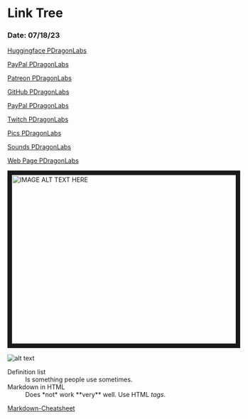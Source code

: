 #  Link Tree

###  Date: 07/18/23

[Huggingface PDragonLabs](https://huggingface.co/PDragonLabs)

[PayPal PDragonLabs](https://paypal.me/pdragonlabs?country.x=US&locale.x=en_US)

[Patreon PDragonLabs](https://www.patreon.com/PDragonLabs)

[GitHub PDragonLabs](https://github.com/PDragonLabs)

[PayPal PDragonLabs](https://twitter.com/PDragonLabs)

[Twitch PDragonLabs](https://www.twitch.tv/pdragonlabs/about)
 

[Pics PDragonLabs](https://www.freepik.com/photos/dragon-ai/)

[Sounds PDragonLabs](https://my.soundful.com/s/hip_hop/dreamy_trap/64a5b7c8770ad50fdc5f2b1a)




[Web Page PDragonLabs](https://pdragonlabs.github.io/simple-website-template/)





<a href="http://www.youtube.com/watch?feature=player_embedded&v=-vqMLbwdR94" target="_blank"><img src="http://img.youtube.com/vi/-vqMLbwdR94/0.jpg" alt="IMAGE ALT TEXT HERE" width="540" height="380" border="10" /></a>


[logo]: https://yt3.ggpht.com/V7hz585gPwfAWnEZFus77Jw1wZl4NBWtAoIGz8Znek4jy--YDNzZXWSZX6-eMkTJb8Td2BOftg=s600-c-k-c0x00ffffff-no-rj-rp-mo "PDragon Labs"
 
![alt text][logo]

 

 


<dl>
  <dt>Definition list</dt>
  <dd>Is something people use sometimes.</dd>

  <dt>Markdown in HTML</dt>
  <dd>Does *not* work **very** well. Use HTML <em>tags</em>.</dd>

</dl>

[Markdown-Cheatsheet ](https://github.com/adam-p/markdown-here/wiki/Markdown-Cheatsheet)
